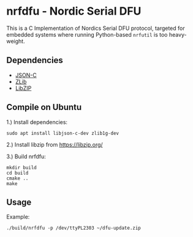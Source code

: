 # nrfdfu - Nordic Serial DFU #

This is a C Implementation of Nordics Serial DFU protocol, targeted for embedded systems where running Python-based `nrfutil` is too heavy-weight.

## Dependencies ##

  * [JSON-C](https://github.com/json-c/json-c)
  * [ZLib](https://zlib.net/)
  * [LibZIP](https://libzip.org/)
  
## Compile on Ubuntu ##

1.) Install dependencies:

    sudo apt install libjson-c-dev zlib1g-dev

2.) Install libzip from https://libzip.org/

3.) Build nrfdfu:

    mkdir build
    cd build
    cmake ..
    make


## Usage ##

Example:

    ./build/nrfdfu -p /dev/ttyPL2303 ~/dfu-update.zip
